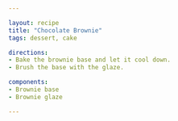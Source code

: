 ```yaml
---

layout: recipe
title: "Chocolate Brownie"
tags: dessert, cake

directions:
- Bake the brownie base and let it cool down.
- Brush the base with the glaze.

components:
- Brownie base
- Brownie glaze

---
```

